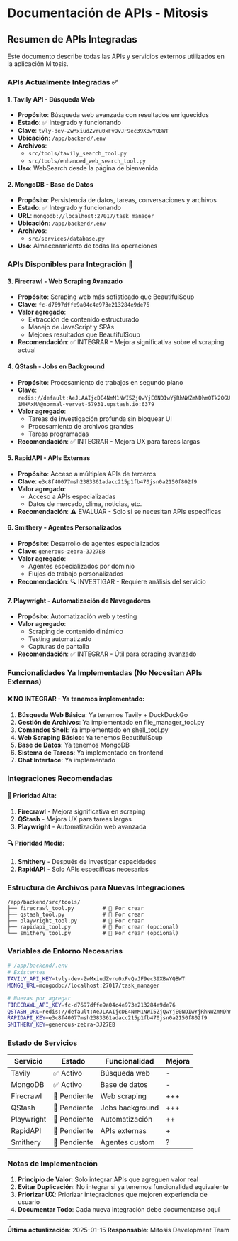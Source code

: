 # Documentación de APIs - Mitosis

## Resumen de APIs Integradas

Este documento describe todas las APIs y servicios externos utilizados en la aplicación Mitosis.

### APIs Actualmente Integradas ✅

#### 1. **Tavily API** - Búsqueda Web
- **Propósito**: Búsqueda web avanzada con resultados enriquecidos
- **Estado**: ✅ Integrado y funcionando
- **Clave**: `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`
- **Ubicación**: `/app/backend/.env`
- **Archivos**:
  - `src/tools/tavily_search_tool.py`
  - `src/tools/enhanced_web_search_tool.py`
- **Uso**: WebSearch desde la página de bienvenida

#### 2. **MongoDB** - Base de Datos
- **Propósito**: Persistencia de datos, tareas, conversaciones y archivos
- **Estado**: ✅ Integrado y funcionando
- **URL**: `mongodb://localhost:27017/task_manager`
- **Ubicación**: `/app/backend/.env`
- **Archivos**:
  - `src/services/database.py`
- **Uso**: Almacenamiento de todas las operaciones

### APIs Disponibles para Integración 🔄

#### 3. **Firecrawl** - Web Scraping Avanzado
- **Propósito**: Scraping web más sofisticado que BeautifulSoup
- **Clave**: `fc-d7697dffe9a04c4e973e213284e9de76`
- **Valor agregado**: 
  - Extracción de contenido estructurado
  - Manejo de JavaScript y SPAs
  - Mejores resultados que BeautifulSoup
- **Recomendación**: ✅ INTEGRAR - Mejora significativa sobre el scraping actual

#### 4. **QStash** - Jobs en Background
- **Propósito**: Procesamiento de trabajos en segundo plano
- **Clave**: `redis://default:AeJLAAIjcDE4NmM1NWI5ZjQwYjE0NDIwYjRhNWZmNDhmOTk2OGU1MHAxMA@normal-vervet-57931.upstash.io:6379`
- **Valor agregado**:
  - Tareas de investigación profunda sin bloquear UI
  - Procesamiento de archivos grandes
  - Tareas programadas
- **Recomendación**: ✅ INTEGRAR - Mejora UX para tareas largas

#### 5. **RapidAPI** - APIs Externas
- **Propósito**: Acceso a múltiples APIs de terceros
- **Clave**: `e3c8f40077msh2383361adacc215p1fb470jsn0a2150f802f9`
- **Valor agregado**:
  - Acceso a APIs especializadas
  - Datos de mercado, clima, noticias, etc.
- **Recomendación**: ⚠️ EVALUAR - Solo si se necesitan APIs específicas

#### 6. **Smithery** - Agentes Personalizados
- **Propósito**: Desarrollo de agentes especializados
- **Clave**: `generous-zebra-3J27EB`
- **Valor agregado**:
  - Agentes especializados por dominio
  - Flujos de trabajo personalizados
- **Recomendación**: 🔍 INVESTIGAR - Requiere análisis del servicio

#### 7. **Playwright** - Automatización de Navegadores
- **Propósito**: Automatización web y testing
- **Valor agregado**:
  - Scraping de contenido dinámico
  - Testing automatizado
  - Capturas de pantalla
- **Recomendación**: ✅ INTEGRAR - Útil para scraping avanzado

### Funcionalidades Ya Implementadas (No Necesitan APIs Externas)

#### ❌ **NO INTEGRAR** - Ya tenemos implementado:

1. **Búsqueda Web Básica**: Ya tenemos Tavily + DuckDuckGo
2. **Gestión de Archivos**: Ya implementado en file_manager_tool.py
3. **Comandos Shell**: Ya implementado en shell_tool.py
4. **Web Scraping Básico**: Ya tenemos BeautifulSoup
5. **Base de Datos**: Ya tenemos MongoDB
6. **Sistema de Tareas**: Ya implementado en frontend
7. **Chat Interface**: Ya implementado

### Integraciones Recomendadas

#### 🎯 **Prioridad Alta**:
1. **Firecrawl** - Mejora significativa en scraping
2. **QStash** - Mejora UX para tareas largas
3. **Playwright** - Automatización web avanzada

#### 🔍 **Prioridad Media**:
1. **Smithery** - Después de investigar capacidades
2. **RapidAPI** - Solo APIs específicas necesarias

### Estructura de Archivos para Nuevas Integraciones

```
/app/backend/src/tools/
├── firecrawl_tool.py         # 🔄 Por crear
├── qstash_tool.py            # 🔄 Por crear
├── playwright_tool.py        # 🔄 Por crear
├── rapidapi_tool.py          # 🔄 Por crear (opcional)
└── smithery_tool.py          # 🔄 Por crear (opcional)
```

### Variables de Entorno Necesarias

```bash
# /app/backend/.env
# Existentes
TAVILY_API_KEY=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
MONGO_URL=mongodb://localhost:27017/task_manager

# Nuevas por agregar
FIRECRAWL_API_KEY=fc-d7697dffe9a04c4e973e213284e9de76
QSTASH_URL=redis://default:AeJLAAIjcDE4NmM1NWI5ZjQwYjE0NDIwYjRhNWZmNDhmOTk2OGU1MHAxMA@normal-vervet-57931.upstash.io:6379
RAPIDAPI_KEY=e3c8f40077msh2383361adacc215p1fb470jsn0a2150f802f9
SMITHERY_KEY=generous-zebra-3J27EB
```

### Estado de Servicios

| Servicio | Estado | Funcionalidad | Mejora |
|----------|--------|---------------|---------|
| Tavily | ✅ Activo | Búsqueda web | - |
| MongoDB | ✅ Activo | Base de datos | - |
| Firecrawl | 🔄 Pendiente | Web scraping | +++ |
| QStash | 🔄 Pendiente | Jobs background | +++ |
| Playwright | 🔄 Pendiente | Automatización | ++ |
| RapidAPI | 🔄 Pendiente | APIs externas | + |
| Smithery | 🔄 Pendiente | Agentes custom | ? |

### Notas de Implementación

1. **Principio de Valor**: Solo integrar APIs que agreguen valor real
2. **Evitar Duplicación**: No integrar si ya tenemos funcionalidad equivalente
3. **Priorizar UX**: Priorizar integraciones que mejoren experiencia de usuario
4. **Documentar Todo**: Cada nueva integración debe documentarse aquí

---

**Última actualización**: 2025-01-15
**Responsable**: Mitosis Development Team